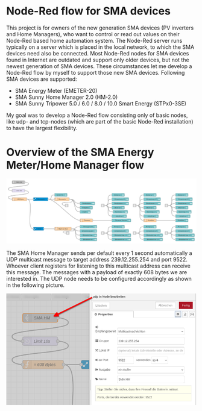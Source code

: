 # Node-Red flow for SMA devices

This project is for owners of the new generation SMA devices (PV inverters and Home Managers), who want to control or read out values on their Node-Red based home automation system. The Node-Red server runs typically on a server which is placed in the local network, to which the SMA devices need also be connected. Most Node-Red nodes for SMA devices found in Internet are outdated and support only older devices, but not the newest generation of SMA devices. These circumstances let me develop a Node-Red flow by myself to support those new SMA devices. Following SMA devices are supported:

* SMA Energy Meter (EMETER-20)
* SMA Sunny Home Manager 2.0 (HM-2.0)
* SMA Sunny Tripower 5.0 / 6.0 / 8.0 / 10.0 Smart Energy (STPx0-3SE)

My goal was to develop a Node-Red flow consisting only of basic nodes, like udp- and tcp-nodes (which are part of the basic Node-Red installation) to have the largest flexibility.

# Overview of the SMA Energy Meter/Home Manager flow

![Home Manager flow](/SMA_SunnyHomeManager2.0.png)

The SMA Home Manager sends per default every 1 second automatically a UDP multicast message to target address 239.12.255.254 and port 9522. Whoever client registers for listening to this multicast address can receive this message. The messages with a payload of exactly 608 bytes we are interested in. The UDP node needs to be configured accordingly as shown in the following picture.

![UDP multicast](/udp.png)
